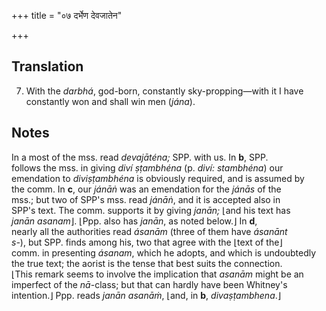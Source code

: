 +++
title = "०७ दर्भेण देवजातेन"

+++
## Translation
7. With the *darbhá*, god-born, constantly sky-propping—with it I have  
constantly won and shall win men (*jána*).

## Notes
In a most of the mss. read *devajāténa;* SPP. with us. In **b**, SPP.  
follows the mss. in giving *diví ṣṭambhéna* (p. *diví: stambhéna*) our  
emendation to *diviṣṭambhéna* is obviously required, and is assumed by  
the comm. In **c**, our *jánāṅ* was an emendation for the *jánās* of the  
mss.; but two of SPP's mss. read *jánāṅ*, and it is accepted also in  
SPP's text. The comm. supports it by giving *janān;* ⌊and his text has  
*janān asanam*⌋. ⌊Ppp. also has *janān*, as noted below.⌋ In **d**,  
nearly all the authorities read *ásanām* (three of them have *ásanānt  
s-*), but SPP. finds among his, two that agree with the ⌊text of the⌋  
comm. in presenting *ásanam*, which he adopts, and which is undoubtedly  
the true text; the aorist is the tense that best suits the connection.  
⌊This remark seems to involve the implication that *asanām* might be an  
imperfect of the *nā*-class; but that can hardly have been Whitney's  
intention.⌋ Ppp. reads *janān asanāṁ*, ⌊and, in **b**, *divaṣṭambhena*.⌋
